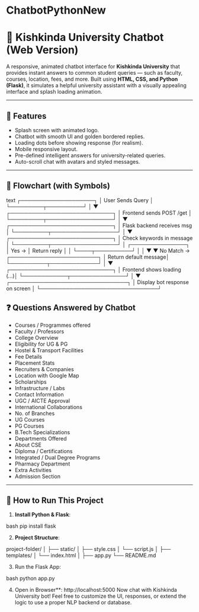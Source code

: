 # ChatbotPythonNew

# 🤖 Kishkinda University Chatbot (Web Version)

A responsive, animated chatbot interface for **Kishkinda University** that provides instant answers to common student queries — such as faculty, courses, location, fees, and more. Built using **HTML, CSS, and Python (Flask)**, it simulates a helpful university assistant with a visually appealing interface and splash loading animation.

---

## 🌟 Features

* Splash screen with animated logo.
* Chatbot with smooth UI and golden bordered replies.
* Loading dots before showing response (for realism).
* Mobile responsive layout.
* Pre-defined intelligent answers for university-related queries.
* Auto-scroll chat with avatars and styled messages.

---

## 🔁 Flowchart (with Symbols)

text
┌────────────────────┐
│  User Sends Query  │
└─────────┬──────────┘
          │
          ▼
┌────────────────────────────┐
│  Frontend sends POST /get  │
└─────────┬──────────────────┘
          │
          ▼
┌────────────────────────────┐
│ Flask backend receives msg │
└─────────┬──────────────────┘
          │
          ▼
┌────────────────────────────┐
│ Check keywords in message  │
└─────────┬──────────────────┘
          │        ┌───────────────┐
          │  Yes → │ Return reply  │
          │        └────┬──────────┘
          │             │
          ▼             ▼
  No Match → ┌────────────────────────┐
             │ Return default message│
             └──────────┬─────────────┘
                        │
                        ▼
           ┌────────────────────────────┐
           │ Frontend shows loading (...)│
           └────────────┬───────────────┘
                        │
                        ▼
        ┌────────────────────────────────┐
        │ Display bot response on screen │
        └────────────────────────────────┘




## ❓ Questions Answered by Chatbot

* Courses / Programmes offered
* Faculty / Professors
* College Overview
* Eligibility for UG & PG
* Hostel & Transport Facilities
* Fee Details
* Placement Stats
* Recruiters & Companies
* Location with Google Map
* Scholarships
* Infrastructure / Labs
* Contact Information
* UGC / AICTE Approval
* International Collaborations
* No. of Branches
* UG Courses
* PG Courses
* B.Tech Specializations
* Departments Offered
* About CSE
* Diploma / Certifications
* Integrated / Dual Degree Programs
* Pharmacy Department
* Extra Activities
* Admission Section

---

## 🚀 How to Run This Project

1. **Install Python & Flask**:

bash
pip install flask


2. **Project Structure**:


project-folder/
│
├── static/
│   ├── style.css
│   └── script.js
│
├── templates/
│   └── index.html
│
├── app.py
└── README.md


3. Run the Flask App:

bash
python app.py

4. Open in Browser**:
http://localhost:5000
Now chat with Kishkinda University bot!
Feel free to customize the UI, responses, or extend the logic to use a proper NLP backend or database.
